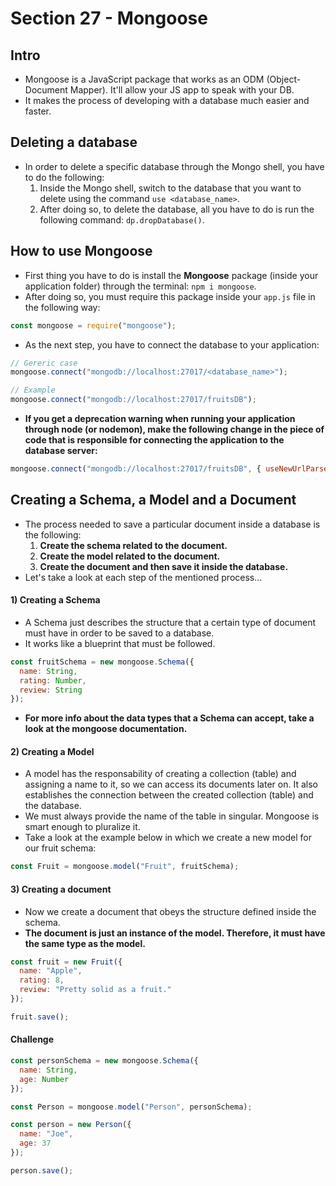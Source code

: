 # Section 27 - Mongoose

## Intro
* Mongoose is a JavaScript package that works as an ODM (Object-Document Mapper). It'll allow your JS app to speak with your DB.
* It makes the process of developing with a database much easier and faster.

## Deleting a database
* In order to delete a specific database through the Mongo shell, you have to do the following:
  1. Inside the Mongo shell, switch to the database that you want to delete using the command ```use <database_name>```.
  2. After doing so, to delete the database, all you have to do is run the following command: ```dp.dropDatabase()```.

## How to use Mongoose
* First thing you have to do is install the __Mongoose__ package (inside your application folder) through the terminal: ```npm i mongoose```.
* After doing so, you must require this package inside your ```app.js``` file in the following way:
```javascript
const mongoose = require("mongoose");
```
* As the next step, you have to connect the database to your application:
```javascript
// Gereric case
mongoose.connect("mongodb://localhost:27017/<database_name>");

// Example
mongoose.connect("mongodb://localhost:27017/fruitsDB");
```
* __If you get a deprecation warning when running your application through node (or nodemon), make the following change in the piece of code that is responsible for connecting the application to the database server:__
```javascript
mongoose.connect("mongodb://localhost:27017/fruitsDB", { useNewUrlParser: true});
```

## Creating a Schema, a Model and a Document
* The process needed to save a particular document inside a database is the following:
  1. __Create the schema related to the document.__
  2. __Create the model related to the document.__
  3. __Create the document and then save it inside the database.__
* Let's take a look at each step of the mentioned process...
#### 1) Creating a Schema
* A Schema just describes the structure that a certain type of document must have in order to be saved to a database. 
* It works like a blueprint that must be followed.
```javascript
const fruitSchema = new mongoose.Schema({
  name: String,
  rating: Number,
  review: String
});
```
* __For more info about the data types that a Schema can accept, take a look at the mongoose documentation.__
#### 2) Creating a Model
* A model has the responsability of creating a collection (table) and assigning a name to it, so we can access its documents later on. It also establishes the connection between the created collection (table) and the database.
* We must always provide the name of the table in singular. Mongoose is smart enough to pluralize it.
* Take a look at the example below in which we create a new model for our fruit schema:
```javascript
const Fruit = mongoose.model("Fruit", fruitSchema);
```
#### 3) Creating a document
* Now we create a document that obeys the structure defined inside the schema. 
* __The document is just an instance of the model. Therefore, it must have the same type as the model.__
```javascript
const fruit = new Fruit({
  name: "Apple",
  rating: 8,
  review: "Pretty solid as a fruit."
});

fruit.save();
```
#### Challenge
```javascript
const personSchema = new mongoose.Schema({
  name: String,
  age: Number
});

const Person = mongoose.model("Person", personSchema);

const person = new Person({
  name: "Joe",
  age: 37
});

person.save();
```
